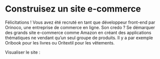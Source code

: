 # Construisez un site e-commerce

Félicitations ! Vous avez été recruté en tant que développeur front-end par Orinoco, une
entreprise de commerce en ligne. Son credo ? Se démarquer des grands site e-commerce comme Amazon en créant des
applications thématiques ne vendant qu’un seul groupe de produits. Il y a par exemple Oribook
pour les livres ou Oritextil pour les vêtements.


Visualiser le site : 
